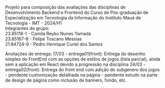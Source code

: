 Projeto para composição das avaliações das disciplinas de Desenvolvimento Backend e Frontend do Curso de Pós-graduação de Especialização em Tecnologia da Informação do Instituto Mauá de Tecnologia - IMT - 2024/H1 </br>
Integrantes do grupo: </br>
23.85118-1 - Camila Reyko Nunes Yamada </br>
23.85167-8 - Felipe Toscano Messias </br>
21.84724-9 - Pedro Henrique Curiel dos Santos </br>

Anotações de entrega:
17/03 - entrega01(front): Entrega do desenho simples do FrontEnd com as opções de estilos de jogos (lista parcial), ainda sem a aplicação em React devido a progressão na disciplina
24/03 - entrega02(front): Entrega do front end com adição do subgenero dos jogos - pendente customização detalhada na página - pendente estudo na parte de design de página como inclusão de banners, fundo, etc.